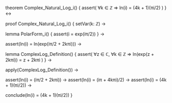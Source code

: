 theorem Complex_Natural_Log_i() {
  assert(
    ∀k ∈ ℤ ⇒ ln(i) = (4k + 1)(πi/2)
  )
} ↔

proof Complex_Natural_Log_i() {
  setVar(k: ℤ) →
  
  lemma PolarForm_i() {
    assert(i = exp(iπ/2))
  } →
  
  assert(ln(i) = ln(exp(iπ/2 + 2kπi))) →
  
  lemma ComplexLog_Definition() {
    assert(
      ∀z ∈ ℂ, ∀k ∈ ℤ ⇒
      ln(exp(z + 2kπi)) = z + 2kπi
    )
  } →
  
  apply(ComplexLog_Definition()) →
  
  assert(ln(i) = (iπ/2 + 2kπi)) →
  assert(ln(i) = (iπ + 4kπi)/2) →
  assert(ln(i) = (4k + 1)(πi/2)) →
  
  conclude(ln(i) = (4k + 1)(πi/2))
}